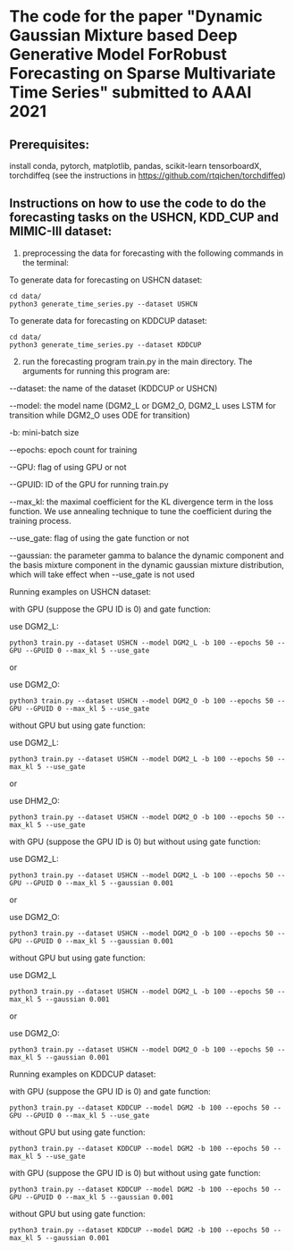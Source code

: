 # The code for the paper "Dynamic Gaussian Mixture based Deep Generative Model ForRobust Forecasting on Sparse Multivariate Time Series" submitted to AAAI 2021


## Prerequisites:
install conda, pytorch, matplotlib, pandas, scikit-learn tensorboardX, torchdiffeq (see the instructions in https://github.com/rtqichen/torchdiffeq)



## Instructions on how to use the code to do the forecasting tasks on the USHCN, KDD_CUP and MIMIC-III dataset:
1. preprocessing the data for forecasting with the following commands in the terminal:


To generate data for forecasting on USHCN dataset:

```
cd data/
python3 generate_time_series.py --dataset USHCN
```

To generate data for forecasting on KDDCUP dataset:

```
cd data/
python3 generate_time_series.py --dataset KDDCUP
```



2. run the forecasting program train.py in the main directory. The arguments for running this program are:


--dataset: the name of the dataset (KDDCUP or USHCN)

--model: the model name (DGM2_L or DGM2_O, DGM2_L uses LSTM for transition while DGM2_O uses ODE for transition)

-b: mini-batch size

--epochs: epoch count for training

--GPU: flag of using GPU or not

--GPUID: ID of the GPU for running train.py

--max_kl: the maximal coefficient for the KL divergence term in the loss function. We use annealing technique to tune the coefficient during the training process.

--use_gate: flag of using the gate function or not

--gaussian: the parameter gamma to balance the dynamic component and the basis mixture component in the dynamic gaussian mixture distribution, which will take effect when --use_gate is not used

Running examples on USHCN dataset:

with GPU (suppose the GPU ID is 0) and gate function:



use DGM2_L:
```
python3 train.py --dataset USHCN --model DGM2_L -b 100 --epochs 50 --GPU --GPUID 0 --max_kl 5 --use_gate
```

or

use DGM2_O:
```
python3 train.py --dataset USHCN --model DGM2_O -b 100 --epochs 50 --GPU --GPUID 0 --max_kl 5 --use_gate
```


without GPU but using gate function:

use DGM2_L:

```
python3 train.py --dataset USHCN --model DGM2_L -b 100 --epochs 50 --max_kl 5 --use_gate
```

or

use DHM2_O:

```
python3 train.py --dataset USHCN --model DGM2_O -b 100 --epochs 50 --max_kl 5 --use_gate
```

with GPU (suppose the GPU ID is 0) but without using gate function:


use DGM2_L:
```
python3 train.py --dataset USHCN --model DGM2_L -b 100 --epochs 50 --GPU --GPUID 0 --max_kl 5 --gaussian 0.001
```


or 

use DGM2_O:

```
python3 train.py --dataset USHCN --model DGM2_O -b 100 --epochs 50 --GPU --GPUID 0 --max_kl 5 --gaussian 0.001
```



without GPU but using gate function:

use DGM2_L
```
python3 train.py --dataset USHCN --model DGM2_L -b 100 --epochs 50 --max_kl 5 --gaussian 0.001
```

or 

use DGM2_O:
```
python3 train.py --dataset USHCN --model DGM2_O -b 100 --epochs 50 --max_kl 5 --gaussian 0.001
```



Running examples on KDDCUP dataset:

with GPU (suppose the GPU ID is 0) and gate function:
```
python3 train.py --dataset KDDCUP --model DGM2 -b 100 --epochs 50 --GPU --GPUID 0 --max_kl 5 --use_gate
```

without GPU but using gate function:
```
python3 train.py --dataset KDDCUP --model DGM2 -b 100 --epochs 50 --max_kl 5 --use_gate
```

with GPU (suppose the GPU ID is 0) but without using gate function:
```
python3 train.py --dataset KDDCUP --model DGM2 -b 100 --epochs 50 --GPU --GPUID 0 --max_kl 5 --gaussian 0.001
```

without GPU but using gate function:
```
python3 train.py --dataset KDDCUP --model DGM2 -b 100 --epochs 50 --max_kl 5 --gaussian 0.001
```



